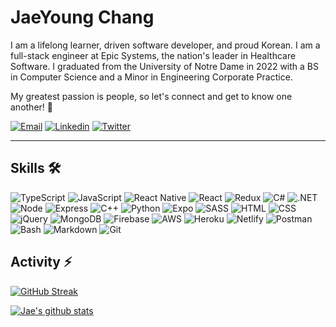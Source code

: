 <!--
**jaeyoungchang5/jaeyoungchang5** is a ✨ _special_ ✨ repository because its `README.md` (this file) appears on your GitHub profile.

Here are some ideas to get you started:

- 🔭 I’m currently working on ...
- 🌱 I’m currently learning ...
- 👯 I’m looking to collaborate on ...
- 🤔 I’m looking for help with ...
- 💬 Ask me about ...
- 📫 How to reach me: ...
- 😄 Pronouns: ...
- ⚡ Fun fact: ...
-->
# JaeYoung Chang
I am a lifelong learner, driven software developer, and proud Korean.
I am a full-stack engineer at Epic Systems, the nation's leader in Healthcare Software. I graduated from the University of Notre Dame in 2022 with a BS in Computer Science and a Minor in Engineering Corporate Practice. 

My greatest passion is people, so let's connect and get to know one another! 🍎

[![Email](https://img.shields.io/badge/Gmail-D14836?style=for-the-badge&logo=gmail&logoColor=white)](mailto:jaeyoungchang5@gmail.com)
[![Linkedin](https://img.shields.io/badge/LinkedIn-0077B5?style=for-the-badge&logo=linkedin&logoColor=white)](https://www.linkedin.com/in/jaeyoungchang5/)
[![Twitter](https://img.shields.io/badge/Twitter-1DA1F2?style=for-the-badge&logo=twitter&logoColor=white)](https://twitter.com/jaeyoungchang5)

---

## Skills 🛠
![TypeScript](https://img.shields.io/badge/TypeScript-007ACC?style=for-the-badge&logo=typescript&logoColor=white)
![JavaScript](https://img.shields.io/badge/JavaScript-F7DF1E?style=for-the-badge&logo=javascript&logoColor=black)
![React Native](https://img.shields.io/badge/React_Native-20232A?style=for-the-badge&logo=react&logoColor=61DAFB)
![React](https://img.shields.io/badge/React-20232A?style=for-the-badge&logo=react&logoColor=61DAFB)
![Redux](https://img.shields.io/badge/Redux-593D88?style=for-the-badge&logo=redux&logoColor=white)
![C#](https://img.shields.io/badge/C%23-239120?style=for-the-badge&logo=c-sharp&logoColor=white)
![.NET](https://img.shields.io/badge/.NET-5C2D91?style=for-the-badge&logo=.net&logoColor=white)
![Node](https://img.shields.io/badge/Node.js-43853D?style=for-the-badge&logo=node.js&logoColor=white)
![Express](https://img.shields.io/badge/Express.js-404D59?style=for-the-badge)
![C++](https://img.shields.io/badge/c++-%2300599C.svg?&style=for-the-badge&logo=c%2B%2B&ogoColor=white)
![Python](https://img.shields.io/badge/Python-14354C?style=for-the-badge&logo=python&logoColor=white)
![Expo](https://img.shields.io/badge/Expo-1B1F23?style=for-the-badge&logo=expo&logoColor=white)
![SASS](https://img.shields.io/badge/Sass-CC6699?style=for-the-badge&logo=sass&logoColor=white)
![HTML](https://img.shields.io/badge/HTML5-E34F26?style=for-the-badge&logo=html5&logoColor=white)
![CSS](https://img.shields.io/badge/CSS3-1572B6?style=for-the-badge&logo=css3&logoColor=white)
![jQuery](https://img.shields.io/badge/jQuery-0769AD?style=for-the-badge&logo=jquery&logoColor=white)
![MongoDB](https://img.shields.io/badge/MongoDB-4EA94B?style=for-the-badge&logo=mongodb&logoColor=white)
![Firebase](https://img.shields.io/badge/firebase-%23039BE5.svg?&style=for-the-badge&logo=firebase)
![AWS](https://img.shields.io/badge/AWS-%23FF9900.svg?&style=for-the-badge&logo=amazon-aws&logoColor=white)
![Heroku](https://img.shields.io/badge/Heroku-430098?style=for-the-badge&logo=heroku&logoColor=white)
![Netlify](https://img.shields.io/badge/Netlify-00C7B7?style=for-the-badge&logo=netlify&logoColor=white)
![Postman](https://img.shields.io/badge/Postman-FF6C37?style=for-the-badge&logo=postman&logoColor=white)
![Bash](https://img.shields.io/badge/Shell_Script-121011?style=for-the-badge&logo=gnu-bash&logoColor=white)
![Markdown](https://img.shields.io/badge/Markdown-000000?style=for-the-badge&logo=markdown&logoColor=white)
![Git](https://img.shields.io/badge/git%20-%23F05033.svg?&style=for-the-badge&logo=git&logoColor=white)

## Activity ⚡️
[![GitHub Streak](http://github-readme-streak-stats.herokuapp.com?user=jaeyoungchang5&&hide_border=true&date_format=M%20j%5B%2C%20Y%5D&fire=DD2727&currStreakNum=DD2727)](https://git.io/streak-stats)

[![Jae's github stats](https://github-readme-stats.vercel.app/api?username=jaeyoungchang5&theme=vue&count_private=true&hide=issues,contribs&show=prs_merged&show_icons=true)](https://github.com/jaeyoungchang5)
<!-- Reference https://github.com/anuraghazra/github-readme-stats -->
